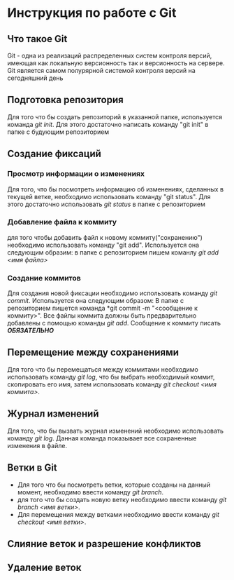 # Инструкция по работе с Git

## Что такое Git

Git - одна из реализаций распределенных систем контроля версий, имеющая как локальную версионность так и версионность на сервере. 
Git является самом полурярной системой контроля версий на сегодняшний день

## Подготовка репозитория

Для того что бы создать репозиторий в указанной папке, используется команда *git init*. Для этого достаточно написать команду "git init" в папке с будующим репозиторием

## Создание фиксаций

### Просмотр информации о изменениях

Для того, что бы посмотреть информацию об изменениях, сделанных в текущей ветке, необходимо использовать команду "git status". Для этого достаточно использовать *git status* в папке с репозиторием 

### Добавление файла к коммиту
для того чтобы добавить файл к новому коммиту("сохранению") необходимо использовать команду "git add".
Используется она следующим образим:
в папке с репозиторием пишем команлу *git add <имя файла>*

### Создание коммитов

Для создания новой фиксации необходимо использовать команду *git commit*. 
Используется она следующим образом:
В папке с репозиторием пишется команда *git commit -m "<сообщение к коммиту>".
Все файлы коммита должны быть предварительно добавлены с помощью команды *git add*.
Сообщение к коммиту писать ***ОБЯЗАТЕЛЬНО***


## Перемещение между сохранениями


Для того что бы перемещаться между коммитами необходимо использовать команду *git log*, что бы выбрать необходимый коммит, скопировать его имя, затем использовать команду *git checkout <имя коммита>*.

## Журнал изменений

Для того, что бы вызвать журнал изменений необходимо использовать команду *git log*.
Данная команда показывает все сохраненные изменения в файле.

## Ветки в Git

* Для того что бы посмотреть ветки, которые созданы на данный момент, необходимо ввести команду *git branch*.
* для того что бы создать новую ветку необходимо ввести команду *git branch <имя ветки>*.
* Для перемещения между ветками необходимо ввести команду *git checkout <имя ветки>*.

## Слияние веток и разрешение конфликтов

## Удаление веток